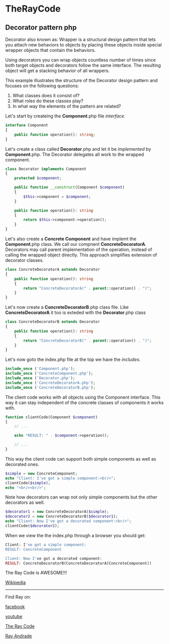 # TheRayCode
## Decorator pattern php

Decorator also known as: Wrapper is a structural design pattern that lets you attach new behaviors to objects by placing these objects inside special wrapper objects that contain the behaviors.

Using decorators you can wrap objects countless number of times since both target objects and decorators follow the same interface. The resulting object will get a stacking behavior of all wrappers.

This example illustrates the structure of the Decorator design pattern and focuses on the following questions:
<ol>
<li>What classes does it consist of?</li>
<li>What roles do these classes play?</li>
<li>In what way the elements of the pattern are related?</li>
</ol>

Let's start by createing the **Component**.php file  *interface*.
```php
interface Component
{
    public function operation(): string;
}
```

Let's create a class called **Decorator**.php and let it be *implemented* by **Component**.php.
The Decorator delegates all work to the wrapped component.
```php
class Decorator implements Component
{
    protected $component;

    public function __construct(Component $component)
    {
        $this->component = $component;
    }

    public function operation(): string
    {
        return $this->component->operation();
    }
}
```

Let's also create a **Concrete Component** and have implemt the **Component**.php class.
We call our compnent **ConcreteDecoratorA**.
Decorators may call parent implementation of the operation, instead of calling the wrapped object directly. 
This approach simplifies extension of decorator classes.
```php
class ConcreteDecoratorA extends Decorator
{
    public function operation(): string
    {
        return "ConcreteDecoratorA(" . parent::operation() . ")";
    }
}
```

Let's now create a **ConcreteDecoratorB**.php class file.
Like **ConcreteDecoratorA** it too is exteded with the **Decorator**.php class
```php
class ConcreteDecoratorB extends Decorator
{
    public function operation(): string
    {
        return "ConcreteDecoratorB(" . parent::operation() . ")";
    }
}
```

Let's now goto the index.php file at the top we have the *includes*.
```php
include_once ('Component.php');
include_once ('ConcreteComponent.php');
include_once ('Decorator.php');
include_once ('ConcreteDecoratorA.php');
include_once ('ConcreteDecoratorB.php');
```

The client code works with all objects using the Component interface. 
This way it can stay independent of the concrete classes of components it works with.
```php
function clientCode(Component $component)
{
    // ...

    echo "RESULT: " . $component->operation();

    // ...
}
```

This way the client code can support both simple components as well as decorated ones.
```php
$simple = new ConcreteComponent;
echo "Client: I've got a simple component:<br/>";
clientCode($simple);
echo "<br/><br/>";
```
 
Note how decorators can wrap not only simple components but the other decorators as well.
 
```php
$decorator1 = new ConcreteDecoratorA($simple);
$decorator2 = new ConcreteDecoratorB($decorator1);
echo "Client: Now I've got a decorated component:<br/>";
clientCode($decorator2);
```
When we view the the index.php through a browser you should get:

```php
Client: I've got a simple component:
RESULT: ConcreteComponent

Client: Now I've got a decorated component:
RESULT: ConcreteDecoratorB(ConcreteDecoratorA(ConcreteComponent))
```
The Ray Code is AWESOME!!! 


[Wikipedia](https://en.wikipedia.org/wiki/Decorator_pattern)

----------------------------------------------------------------------------------------------------

Find Ray on:

[facebook](https://www.facebook.com/TheRayCode/)

[youtube](https://www.youtube.com/user/AndradeRay/)

[The Ray Code](https://www.RayAndrade.com)

[Ray Andrade](https://www.RayAndrade.org)
